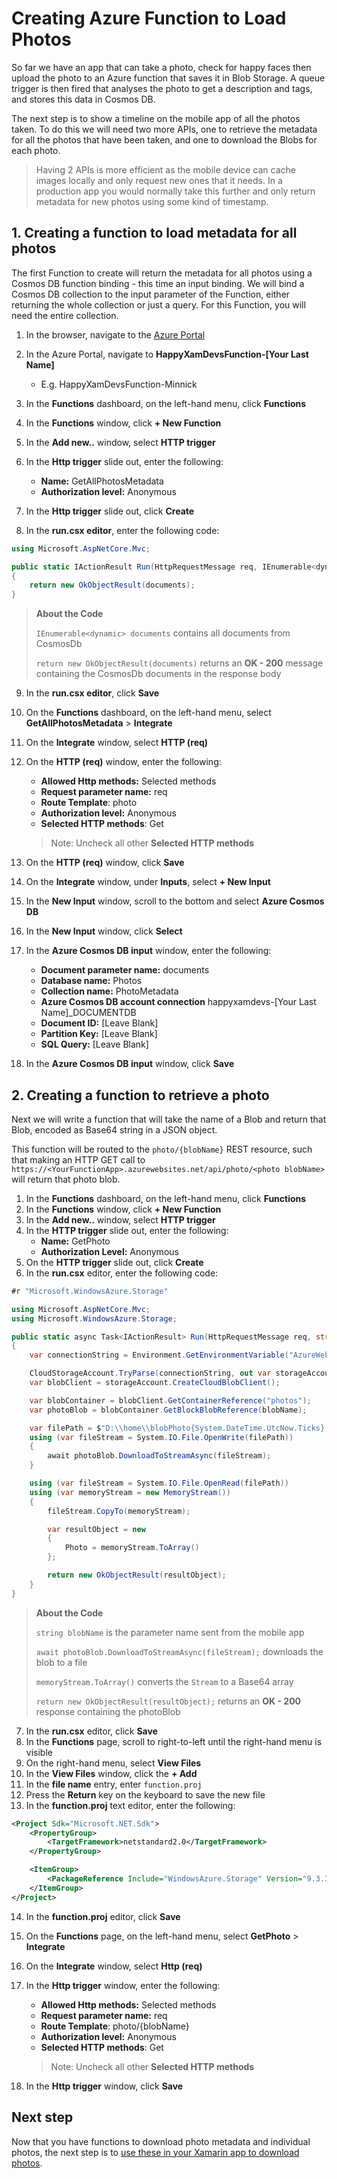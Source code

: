 # Creating Azure Function to Load Photos

So far we have an app that can take a photo, check for happy faces then upload the photo to an Azure function that saves it in Blob Storage. A queue trigger is then fired that analyses the photo to get a description and tags, and stores this data in Cosmos DB.

The next step is to show a timeline on the mobile app of all the photos taken. To do this we will need two more APIs, one to retrieve the metadata for all the photos that have been taken, and one to download the Blobs for each photo.

> Having 2 APIs is more efficient as the mobile device can cache images locally and only request new ones that it needs. In a production app you would normally take this further and only return metadata for new photos using some kind of timestamp.

## 1. Creating a function to load metadata for all photos

The first Function to create will return the metadata for all photos using a Cosmos DB function binding - this time an input binding. We will bind a Cosmos DB collection to the input parameter of the Function, either returning the whole collection or just a query. For this Function, you will need the entire collection.

1. In the browser, navigate to the [Azure Portal](https://portal.azure.com/?WT.mc_id=mobileappsoftomorrow-workshop-jabenn)
2. In the Azure Portal, navigate to **HappyXamDevsFunction-[Your Last Name]**
    - E.g. HappyXamDevsFunction-Minnick

3. In the **Functions** dashboard, on the left-hand menu, click **Functions**
4. In the **Functions** window, click **+ New Function**
5. In the **Add new..** window, select **HTTP trigger**
6. In the **Http trigger** slide out, enter the following:
    - **Name:** GetAllPhotosMetadata
    - **Authorization level:** Anonymous
7. In the **Http trigger** slide out, click **Create**
8. In the **run.csx editor**, enter the following code:

```csharp
using Microsoft.AspNetCore.Mvc;

public static IActionResult Run(HttpRequestMessage req, IEnumerable<dynamic> documents, ILogger log)
{
    return new OkObjectResult(documents);
}
```
> **About the Code**
>
> `IEnumerable<dynamic> documents` contains all documents from CosmosDb
>
> `return new OkObjectResult(documents)` returns an **OK - 200** message containing the CosmosDb documents in the response body

9. In the **run.csx editor**, click **Save**

10. On the **Functions** dashboard, on the left-hand menu, select **GetAllPhotosMetadata** > **Integrate**
11. On the **Integrate** window, select **HTTP (req)**
12. On the **HTTP (req)** window, enter the following:
    - **Allowed Http methods:** Selected methods
    - **Request parameter name:** req
    - **Route Template**: photo
    - **Authorization level:** Anonymous
    - **Selected HTTP methods**: Get

    > Note: Uncheck all other **Selected HTTP methods**

13. On the **HTTP (req)** window, click **Save**
14. On the **Integrate** window, under **Inputs**, select **+ New Input**
15. In the **New Input** window, scroll to the bottom and select **Azure Cosmos DB**
16. In the **New Input** window, click **Select**
17. In the **Azure Cosmos DB input** window, enter the following:
    - **Document parameter name:** documents
    - **Database name:** Photos
    - **Collection name:** PhotoMetadata
    - **Azure Cosmos DB account connection** happyxamdevs-[Your Last Name]_DOCUMENTDB
    - **Document ID:** [Leave Blank]
    - **Partition Key:** [Leave Blank]
    - **SQL Query:** [Leave Blank]
18. In the **Azure Cosmos DB input** window, click **Save**

## 2. Creating a function to retrieve a photo

Next we will write a function that will take the name of a Blob and return that Blob, encoded as Base64 string in a JSON object.

This function will be routed to the `photo/{blobName}` REST resource, such that making an HTTP GET call to `https://<YourFunctionApp>.azurewebsites.net/api/photo/<photo blobName>`  will return that photo blob.

1. In the **Functions** dashboard, on the left-hand menu, click **Functions**
2. In the **Functions** window, click **+ New Function**
3. In the **Add new..** window, select **HTTP trigger**
4. In the **HTTP trigger** slide out, enter the following:
    - **Name:** GetPhoto
    - **Authorization Level:** Anonymous
5. On the **HTTP trigger** slide out, click **Create**
6. In the **run.csx** editor, enter the following code:

```csharp
#r "Microsoft.WindowsAzure.Storage"

using Microsoft.AspNetCore.Mvc;
using Microsoft.WindowsAzure.Storage;

public static async Task<IActionResult> Run(HttpRequestMessage req, string blobName, ILogger log)
{
    var connectionString = Environment.GetEnvironmentVariable("AzureWebJobsStorage");

    CloudStorageAccount.TryParse(connectionString, out var storageAccount);
    var blobClient = storageAccount.CreateCloudBlobClient();

    var blobContainer = blobClient.GetContainerReference("photos");
    var photoBlob = blobContainer.GetBlockBlobReference(blobName);

    var filePath = $"D:\\home\\blobPhoto{System.DateTime.UtcNow.Ticks}.jpeg";
    using (var fileStream = System.IO.File.OpenWrite(filePath))
    {
        await photoBlob.DownloadToStreamAsync(fileStream);
    }

    using (var fileStream = System.IO.File.OpenRead(filePath))
    using (var memoryStream = new MemoryStream())
    {
        fileStream.CopyTo(memoryStream);

        var resultObject = new
        {
            Photo = memoryStream.ToArray()
        };

        return new OkObjectResult(resultObject);
    }
}
```

> **About the Code**
>
> `string blobName` is the parameter name sent from the mobile app
>
> `await photoBlob.DownloadToStreamAsync(fileStream);` downloads the blob to a file
>
> `memoryStream.ToArray()` converts the `Stream` to a Base64 array
>
> `return new OkObjectResult(resultObject);` returns an **OK - 200** response containing the photoBlob

7. In the **run.csx** editor, click **Save**
8. In the **Functions** page, scroll to right-to-left until the right-hand menu is visible
9. On the right-hand menu, select **View Files** 
10. In the **View Files** window, click the **+ Add**
11. In the **file name** entry, enter `function.proj`
12. Press the **Return** key on the keyboard to save the new file
13. In the **function.proj** text editor, enter the following:

```xml
<Project Sdk="Microsoft.NET.Sdk">
    <PropertyGroup>
        <TargetFramework>netstandard2.0</TargetFramework>
    </PropertyGroup>

    <ItemGroup>
        <PackageReference Include="WindowsAzure.Storage" Version="9.3.3" />
    </ItemGroup>
</Project>
```

14. In the **function.proj** editor, click **Save**
15. On the **Functions** page, on the left-hand menu, select **GetPhoto** > **Integrate**
16. On the **Integrate** window, select **Http (req)**
17. In the **Http trigger** window, enter the following:
    - **Allowed Http methods:** Selected methods
    - **Request parameter name:** req
    - **Route Template**: photo/{blobName}
    - **Authorization level:** Anonymous
    - **Selected HTTP methods**: Get

    > Note: Uncheck all other **Selected HTTP methods**

18. In the **Http trigger** window, click **Save**


## Next step

Now that you have functions to download photo metadata and individual photos, the next step is to [use these in your Xamarin app to download photos](./10-DownloadPhotosToMobileApp.md).

